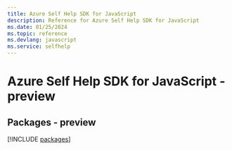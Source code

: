 ```yaml
---
title: Azure Self Help SDK for JavaScript
description: Reference for Azure Self Help SDK for JavaScript
ms.date: 01/25/2024
ms.topic: reference
ms.devlang: javascript
ms.service: selfhelp
---
```

# Azure Self Help SDK for JavaScript - preview
## Packages - preview
[!INCLUDE [packages](self-help-index.md)]